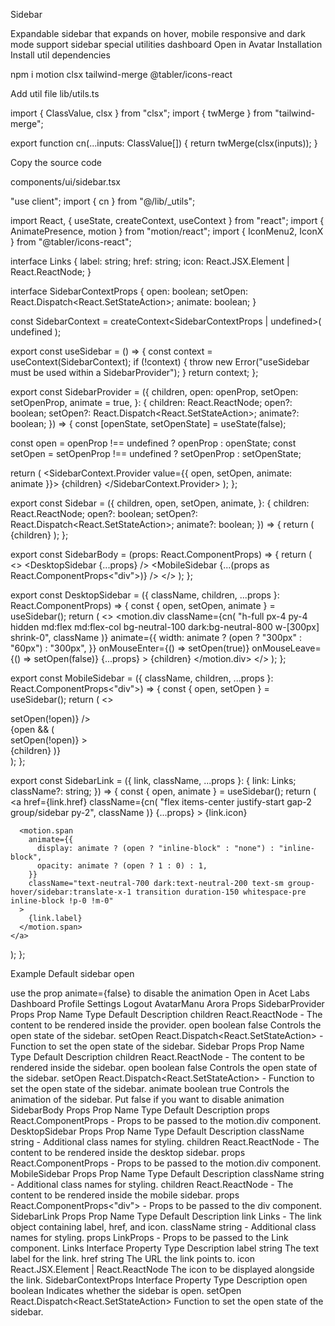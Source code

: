 Sidebar

Expandable sidebar that expands on hover, mobile responsive and dark mode support
sidebar
special
utilities
dashboard
Open in
Avatar
Installation
Install util dependencies

npm i motion clsx tailwind-merge @tabler/icons-react

Add util file
lib/utils.ts

import { ClassValue, clsx } from "clsx";
import { twMerge } from "tailwind-merge";

export function cn(...inputs: ClassValue[]) {
return twMerge(clsx(inputs));
}

Copy the source code

components/ui/sidebar.tsx

"use client";
import { cn } from "@/lib/\_utils";

import React, { useState, createContext, useContext } from "react";
import { AnimatePresence, motion } from "motion/react";
import { IconMenu2, IconX } from "@tabler/icons-react";

interface Links {
label: string;
href: string;
icon: React.JSX.Element | React.ReactNode;
}

interface SidebarContextProps {
open: boolean;
setOpen: React.Dispatch<React.SetStateAction<boolean>>;
animate: boolean;
}

const SidebarContext = createContext<SidebarContextProps | undefined>(
undefined
);

export const useSidebar = () => {
const context = useContext(SidebarContext);
if (!context) {
throw new Error("useSidebar must be used within a SidebarProvider");
}
return context;
};

export const SidebarProvider = ({
children,
open: openProp,
setOpen: setOpenProp,
animate = true,
}: {
children: React.ReactNode;
open?: boolean;
setOpen?: React.Dispatch<React.SetStateAction<boolean>>;
animate?: boolean;
}) => {
const [openState, setOpenState] = useState(false);

const open = openProp !== undefined ? openProp : openState;
const setOpen = setOpenProp !== undefined ? setOpenProp : setOpenState;

return (
<SidebarContext.Provider value={{ open, setOpen, animate: animate }}>
{children}
</SidebarContext.Provider>
);
};

export const Sidebar = ({
children,
open,
setOpen,
animate,
}: {
children: React.ReactNode;
open?: boolean;
setOpen?: React.Dispatch<React.SetStateAction<boolean>>;
animate?: boolean;
}) => {
return (
<SidebarProvider open={open} setOpen={setOpen} animate={animate}>
{children}
</SidebarProvider>
);
};

export const SidebarBody = (props: React.ComponentProps<typeof motion.div>) => {
return (
<>
<DesktopSidebar {...props} />
<MobileSidebar {...(props as React.ComponentProps<"div">)} />
</>
);
};

export const DesktopSidebar = ({
className,
children,
...props
}: React.ComponentProps<typeof motion.div>) => {
const { open, setOpen, animate } = useSidebar();
return (
<>
<motion.div
className={cn(
"h-full px-4 py-4 hidden md:flex md:flex-col bg-neutral-100 dark:bg-neutral-800 w-[300px] shrink-0",
className
)}
animate={{
          width: animate ? (open ? "300px" : "60px") : "300px",
        }}
onMouseEnter={() => setOpen(true)}
onMouseLeave={() => setOpen(false)}
{...props} >
{children}
</motion.div>
</>
);
};

export const MobileSidebar = ({
className,
children,
...props
}: React.ComponentProps<"div">) => {
const { open, setOpen } = useSidebar();
return (
<>
<div
className={cn(
"h-10 px-4 py-4 flex flex-row md:hidden items-center justify-between bg-neutral-100 dark:bg-neutral-800 w-full"
)}
{...props} >
<div className="flex justify-end z-20 w-full">
<IconMenu2
className="text-neutral-800 dark:text-neutral-200"
onClick={() => setOpen(!open)}
/>
</div>
<AnimatePresence>
{open && (
<motion.div
initial={{ x: "-100%", opacity: 0 }}
animate={{ x: 0, opacity: 1 }}
exit={{ x: "-100%", opacity: 0 }}
transition={{
                duration: 0.3,
                ease: "easeInOut",
              }}
className={cn(
"fixed h-full w-full inset-0 bg-white dark:bg-neutral-900 p-10 z-[100] flex flex-col justify-between",
className
)} >
<div
className="absolute right-10 top-10 z-50 text-neutral-800 dark:text-neutral-200"
onClick={() => setOpen(!open)} >
<IconX />
</div>
{children}
</motion.div>
)}
</AnimatePresence>
</div>
</>
);
};

export const SidebarLink = ({
link,
className,
...props
}: {
link: Links;
className?: string;
}) => {
const { open, animate } = useSidebar();
return (
<a
href={link.href}
className={cn(
"flex items-center justify-start gap-2 group/sidebar py-2",
className
)}
{...props} >
{link.icon}

      <motion.span
        animate={{
          display: animate ? (open ? "inline-block" : "none") : "inline-block",
          opacity: animate ? (open ? 1 : 0) : 1,
        }}
        className="text-neutral-700 dark:text-neutral-200 text-sm group-hover/sidebar:translate-x-1 transition duration-150 whitespace-pre inline-block !p-0 !m-0"
      >
        {link.label}
      </motion.span>
    </a>

);
};

Example
Default sidebar open

use the prop animate={false} to disable the animation
Open in
Acet Labs
Dashboard
Profile
Settings
Logout
AvatarManu Arora
Props
SidebarProvider Props
Prop Name Type Default Description
children React.ReactNode - The content to be rendered inside the provider.
open boolean false Controls the open state of the sidebar.
setOpen React.Dispatch<React.SetStateAction<boolean>> - Function to set the open state of the sidebar.
Sidebar Props
Prop Name Type Default Description
children React.ReactNode - The content to be rendered inside the sidebar.
open boolean false Controls the open state of the sidebar.
setOpen React.Dispatch<React.SetStateAction<boolean>> - Function to set the open state of the sidebar.
animate boolean true Controls the animation of the sidebar. Put false if you want to disable animation
SidebarBody Props
Prop Name Type Default Description
props React.ComponentProps<typeof motion.div> - Props to be passed to the motion.div component.
DesktopSidebar Props
Prop Name Type Default Description
className string - Additional class names for styling.
children React.ReactNode - The content to be rendered inside the desktop sidebar.
props React.ComponentProps<typeof motion.div> - Props to be passed to the motion.div component.
MobileSidebar Props
Prop Name Type Default Description
className string - Additional class names for styling.
children React.ReactNode - The content to be rendered inside the mobile sidebar.
props React.ComponentProps<"div"> - Props to be passed to the div component.
SidebarLink Props
Prop Name Type Default Description
link Links - The link object containing label, href, and icon.
className string - Additional class names for styling.
props LinkProps - Props to be passed to the Link component.
Links Interface
Property Type Description
label string The text label for the link.
href string The URL the link points to.
icon React.JSX.Element | React.ReactNode The icon to be displayed alongside the link.
SidebarContextProps Interface
Property Type Description
open boolean Indicates whether the sidebar is open.
setOpen React.Dispatch<React.SetStateAction<boolean>> Function to set the open state of the sidebar.
